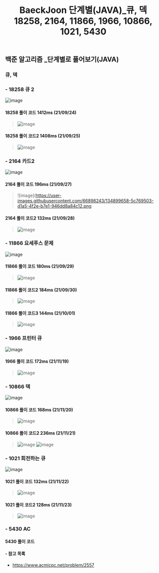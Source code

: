 ﻿---
layout: single
title: "BaeckJoon 단계별(JAVA)_큐, 덱 18258, 2164, 11866, 1966, 10866, 1021, 5430"
read_time: true
categories: 
 - BaeckJoon 
tags: 
 - Algorithm
 - BaeckJoon 
last_modified_at: '2021-09-23 19:28:00 +0800'
toc: true
toc_sticky: true
toc_label: 목차
---
## 백준 알고리즘 _단계별로 풀어보기(JAVA)
### 큐, 덱
### - 18258 큐 2
![image](https://user-images.githubusercontent.com/66898243/134674247-31431d90-3b40-4132-8edb-27e8425a59ff.png)

#### 18258 풀이 코드 1412ms (21/09/24)
>  ![image](https://user-images.githubusercontent.com/66898243/134677193-4f3f78f7-2dc4-4a6d-85f3-32fc767df830.png)

#### 18258 풀이 코드2 1408ms (21/09/25)
>  ![image](https://user-images.githubusercontent.com/66898243/134774900-297bba97-26b2-44fa-b6e8-97649a3a92c5.png)

### - 2164 카드2	
![image](https://user-images.githubusercontent.com/66898243/134899553-be4a7c96-6628-43ac-bc73-3e4714c6b839.png)

#### 2164 풀이 코드 196ms (21/09/27)
>  ![image](https://user-images.githubusercontent.com/66898243/134899658-5c769503-d1a5-4f2e-b7e1-946dd8a84c12.png

#### 2164 풀이 코드2 132ms (21/09/28)
>  ![image](https://user-images.githubusercontent.com/66898243/135100589-a97f750d-eea4-4e56-a20f-a018d6c70f7d.png)

### - 11866 요세푸스 문제	
![image](https://user-images.githubusercontent.com/66898243/135289970-e74535ca-0c82-448d-bcd7-17046c7f176b.png)

#### 11866 풀이 코드 180ms (21/09/29)  
>  ![image](https://user-images.githubusercontent.com/66898243/135292937-0556a669-ad6c-4745-9c22-ca4ecf1ebf4a.png)

#### 11866 풀이 코드2 184ms (21/09/30)  
>  ![image](https://user-images.githubusercontent.com/66898243/135478650-aa4b6bf9-0d79-4bda-8f7e-21c2a35f2cee.png)

#### 11866 풀이 코드3 144ms (21/10/01)  
>  ![image](https://user-images.githubusercontent.com/66898243/135637943-7e22ad01-9be0-4e3e-9a2a-ffbe139f4f50.png)

### - 1966 프린터 큐	
![image](https://user-images.githubusercontent.com/66898243/142629758-ca491c13-d63e-4fde-818b-5cac6975fb14.png)

#### 1966 풀이 코드 172ms (21/11/19)  
>  ![image](https://user-images.githubusercontent.com/66898243/142630154-f7af1d2e-b990-4e2d-91c4-7751c16d3533.png)
 
### - 10866 덱 
![image](https://user-images.githubusercontent.com/66898243/142728862-a258d44e-24c4-4455-86c8-f4fdeb05e314.png)

#### 10866 풀이 코드	168ms (21/11/20) 
>   ![image](https://user-images.githubusercontent.com/66898243/142728872-e7fe6f03-3fc9-48fc-9808-15237c9cce83.png)

#### 10866 풀이 코드2	236ms (21/11/21) 
>   ![image](https://user-images.githubusercontent.com/66898243/142765975-2958cef2-eda1-4974-b971-ba812b639193.png)
>   ![image](https://user-images.githubusercontent.com/66898243/142766028-306d196e-2fc1-4511-b147-20488338c80d.png)

### - 1021 회전하는 큐
![image](https://user-images.githubusercontent.com/66898243/142869665-f43743b7-a918-4513-ba02-c2a8bc067032.png)

#### 1021 풀이 코드 132ms (21/11/22) 
> ![image](https://user-images.githubusercontent.com/66898243/142869706-cb2508ca-129e-473f-a098-c1b7af446d3d.png)

#### 1021 풀이 코드2 128ms (21/11/23) 
> ![image](https://user-images.githubusercontent.com/66898243/143045738-de180182-c9d3-4e4d-98cb-834102a5025c.png)

### - 5430 AC

#### 5430 풀이 코드
>

#### - 참고 목록
- https://www.acmicpc.net/problem/2557
